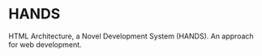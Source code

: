 HANDS
=====

HTML Architecture, a Novel Development System (HANDS).  An approach for web development. 
